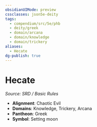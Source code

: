 ```yaml
---
obsidianUIMode: preview
cssclasses: json5e-deity
tags:
  - compendium/src/5e/phb
  - deity/greek
  - domain/arcana
  - domain/knowledge
  - domain/trickery
aliases:
  - Hecate
dg-publish: true
---
```

# Hecate
*Source: SRD / Basic Rules* 

- **Alignment**: Chaotic Evil
- **Domains**: Knowledge, Trickery, Arcana
- **Pantheon**: Greek
- **Symbol**: Setting moon